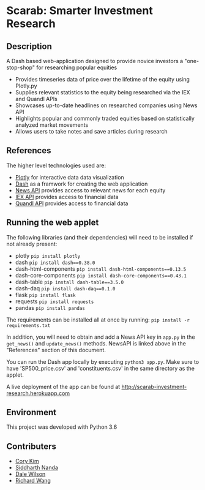 # Scarab: Smarter Investment Research

## Description

A Dash based web-application designed to provide novice investors a "one-stop-shop" for researching popular equities

+ Provides timeseries data of price over the lifetime of the equity using Plotly.py
+ Supplies relevant statistics to the equity being researched via the IEX and Quandl APIs
+ Showcases up-to-date headlines on researched companies using News API
+ Highlights popular and commonly traded equities based on statistically analyzed market movements
+ Allows users to take notes and save articles during research

## References

The higher level technologies used are:

+ [Plotly](https://plot.ly) for interactive data data visualization
+ [Dash](https://plot.ly/products/dash/) as a framwork for creating the web application
+ [News API](https://newsapi.org) provides access to relevant news for each equity
+ [IEX API](https://iextrading.com/developer/docs/) provides access to financial data
+ [Quandl API](https://www.quandl.com/tools/api) provides access to financial data

## Running the web applet

The following libraries (and their dependencies) will need to be installed if not already present:

+ plotly `pip install plotly`
+ dash `pip install dash==0.38.0`
+ dash-html-components `pip install dash-html-components==0.13.5`
+ dash-core-components `pip install dash-core-components==0.43.1`
+ dash-table `pip install dash-table==3.5.0`
+ dash-daq `pip install dash-daq==0.1.0`
+ flask `pip install flask`
+ requests `pip install requests`
+ pandas `pip install pandas`

The requirements can be installed all at once by running: `pip install -r requirements.txt`

In addition, you will need to obtain and add a News API key in `app.py` in the `get_news()` and `update_news()` methods. NewsAPI is linked above in the "References" section of this document.

You can run the Dash app locally by executing `python3 app.py`. Make sure to have 'SP500_price.csv' and 'constituents.csv' in the same directory as the applet.

A live deployment of the app can be found at http://scarab-investment-research.herokuapp.com

## Environment

This project was developed with Python 3.6

## Contributers

+ [Cory Kim](https://www.linkedin.com/in/coryjkim/)
+ [Siddharth Nanda](https://www.linkedin.com/in/sidNan21)
+ [Dale Wilson](https://www.linkedin.com/in/dale-wilson-4a3893150/)
+ [Richard Wang](https://www.linkedin.com/in/yicheng-richard-wang-5b198a149/)
